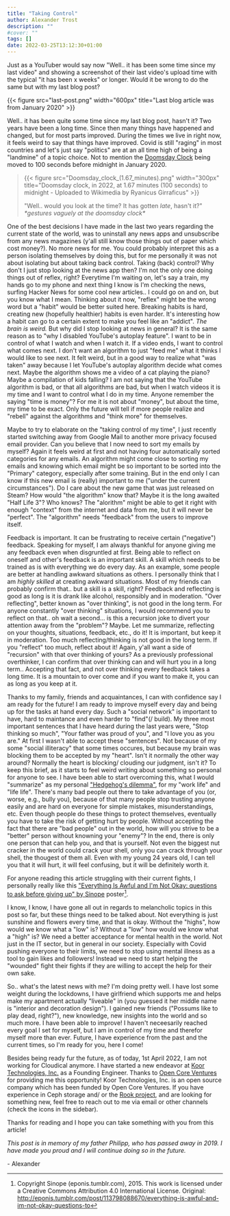 ```yaml
---
title: "Taking Control"
author: Alexander Trost
description: ""
#cover: ""
tags: []
date: 2022-03-25T13:12:30+01:00
---
```


Just as a YouTuber would say now "Well.. it has been some time since my last video" and showing a screenshot of their last video's upload time with the typical "it has been x weeks" or longer.
Would it be wrong to do the same but with my last blog post?

{{< figure src="last-post.png" width="600px" title="Last blog article was from January 2020" >}}

Well.. it has been quite some time since my last blog post, hasn't it? Two years have been a long time. Since then many things have happened and changed, but for most parts improved. During the times we live in right now, it feels weird to say that things have improved.
Covid is still "raging" in most countries and let's just say "politics" are at an all time high of being a "landmine" of a topic choice. Not to mention the [Doomsday Clock](https://en.wikipedia.org/wiki/Doomsday_Clock) being moved to 100 seconds before midnight in January 2020.

> {{< figure src="Doomsday_clock_(1.67_minutes).png" width="300px" title="Doomsday clock, in 2022, at 1.67 minutes (100 seconds) to midnight - Uploaded to Wikimedia by Ryanicus Girraficus" >}}
>
> "Well.. would you look at the time? It has gotten _late_, hasn't it?" _\*gestures vaguely at the doomsday clock\*_

One of the best decisions I have made in the last two years regarding the current state of the world, was to uninstall any news apps and unsubscribe from any news magazines (y'all still know those things out of paper which cost money?). No more news for me. You could probably interpret this as a person isolating themselves by doing this, but for me personally it was not about isolating but about taking back control.
Taking (back) control? Why don't I just stop looking at the news app then? I'm not the only one doing things out of reflex, right? Everytime I'm waiting on, let's say a train, my hands go to my phone and next thing I know is I'm checking the news, surfing Hacker News for some cool new articles.. I could go on and on, but you know what I mean.
Thinking about it now, "reflex" might be the wrong word but a "habit" would be better suited here. Breaking habits is hard, creating new (hopefully healthier) habits is even harder.
It's interesting how a habit can go to a certain extent to make you feel like an "addict". _The brain is weird._
But why did I stop looking at news in general? It is the same reason as to "why I disabled YouTube's autoplay feature".
I want to be in control of what I watch and when I watch it. If a video ends, I want to control what comes next. I don't want an algorithm to just "feed me" what it thinks I would like to see next.
It felt weird, but in a good way to realize what "was taken" away because I let YouTube's autoplay algorithm decide what comes next. Maybe the algorithm shows me a video of a cat playing the piano? Maybe a compilation of kids falling? I am not saying that the YouTube algorithm is bad, or that all algorithms are bad, but when I watch videos it is my time and I want to control what I do in my time.
Anyone remember the saying "time is money"? For me it is not about "money", but about the time, my time to be exact.
Only the future will tell if more people realize and "rebell" against the algorithms and "think more" for themselves.

Maybe to try to elaborate on the "taking control of my time", I just recently started switching away from Google Mail to another more privacy focused email provider.
Can you believe that I now need to sort my emails by myself? Again it feels weird at first and not having four automatically sorted categories for any emails.
An algorithm might come close to sorting my emails and knowing which email might be so important to be sorted into the "Primary" category, especially after some training.
But in the end only I can know if this new email is (really) important to me ("under the current circumstances").
Do I care about the new game that was just released on Steam? How would "the algorithm" know that? Maybe it is the long awaited "Half Life 3"? Who knows? The "alorithm" might be able to get it right with enough "context" from the internet and data from me, but it will never be "perfect". The "algorithm" needs "feedback" from the users to improve itself.

Feedback is important. It can be frustrating to receive certain ("negative") feedback. Speaking for myself, I am always thankful for anyone giving me any feedback even when disgruntled at first.
Being able to reflect on oneself and other's feedback is an important skill. A skill which needs to be trained as is with everything we do every day.
As an example, some people are better at handling awkward situations as others. I personally think that I am _highly skilled_ at creating awkward situations.
Most of my friends can probably confirm that.. but a skill is a skill, right?
Feedback and reflecting is good as long is it is drank like alcohol, responsibly and in moderation.
"Over reflecting", better known as "over thinking", is not good in the long term. For anyone constantly "over thinking" situations, I would recommend you to reflect on that.. oh wait a second... is this a recursion joke to divert your attention away from the "problem"? Maybe.
Let me summarize, reflecting on your thoughts, situations, feedback, etc., do it! It is important, but keep it in moderation. Too much reflecting/thinking is not good in the long term.
If you "reflect" too much, reflect about it! Again, y'all want a side of "recursion" with that over thinking of yours?
As a previously professional overthinker, I can confirm that over thinking can and will hurt you in a long term.. Accepting that fact, and not over thinking every feedback takes a long time. It is a mountain to over come and if you want to make it, you can as long as you keep at it.

Thanks to my family, friends and acquaintances, I can with confidence say I am ready for the future! I am ready to improve myself every day and being up for the tasks at hand every day.
Such a "social network" is important to have, hard to maintance and even harder to "find"(/ build).
My three most important sentences that I have heard during the last years were, "Stop thinking so much", "Your father was proud of you", and "I love you as you are."
At first I wasn't able to accept these "sentences". Not because of my some "social illiteracy" that some times occures, but because my brain was blocking them to be accepted by my "heart".
Isn't it normally the other way around? Normally the heart is blocking/ clouding our judgment, isn't it?
To keep this brief, as it starts to feel weird writing about something so personal for anyone to see.
I have been able to start overcoming this, what I would "summarize" as my personal ["Hedgehog's dilemma"](https://en.wikipedia.org/wiki/Hedgehog%27s_dilemma), for my "work life" and "life life".
There's many bad people out there to take advantage of you (or, worse, e.g., bully you), because of that many people stop trusting anyone easily and are hard on everyone for simple mistakes, misunderstandings, etc.
Even though people do these things to protect themselves, eventually you have to take the risk of getting hurt by people.
Without accepting the fact that there are "bad people" out in the world, how will you strive to be a "better" person without knowning your "enemy"?
In the end, there is only one person that can help you, and that is yourself.
Not even the biggest nut cracker in the world could crack your shell, only you can crack through your shell, the thougest of them all.
Even with my young 24 years old, I can tell you that it will hurt, it will feel confusing, but it will be definitely worth it.

For anyone reading this article struggling with their current fights, I personally really like this ["Everything Is Awful and I'm Not Okay: questions to ask before giving up" by Sinope](https://depts.washington.edu/fammed/wp-content/uploads/2019/03/Katers-selfcare_printable.pdf) poster[^1].

I know, I know, I have gone all out in regards to melancholic topics in this post so far, but these things need to be talked about.
Not everything is just sunshine and flowers every time, and that is okay. Without the "highs", how would we know what a "low" is? Without a "low" how would we know what a "high" is?
We need a better acceptance for mental health in the world. Not just in the IT sector, but in general in our society.
Especially with Covid pushing everyone to their limits, we need to stop using mental illness as a tool to gain likes and followers!
Instead we need to start helping the "wounded" fight their fights if they are willing to accept the help for their own sake.

So.. what's the latest news with me?
I'm doing pretty well. I have lost some weight during the lockdowns, I have girlfriend which supports me and helps make my apartment actually "liveable" in (you guessed it her middle name is "interior and decoration design").
I gained new friends ("Possums like to play dead, right?"), new knowledge, new insights into the world and so much more.
I have been able to improve! I haven't neceesarily reached every goal I set for myself, but I am in control of my time and therefor myself more than ever.
Future, I have experience from the past and the current times, so I'm ready for you, here I come!

Besides being ready fur the future, as of today, 1st April 2022, I am not working for Cloudical anymore.
I have started a new endeavor at [Koor Technologies, Inc.](https://koor.tech/) as a Founding Engineer.
Thanks to [Open Core Ventures](https://opencoreventures.com/) for providing me this opportunity!
Koor Technologies, Inc. is an open source company which has been funded by Open Core Ventures.
If you have experience in Ceph storage and/ or the [Rook project](https://rook.io/), and are looking for something new, feel free to reach out to me via email or other channels (check the icons in the sidebar).

Thanks for reading and I hope you can take something with you from this article!

_This post is in memory of my father Philipp, who has passed away in 2019. I have made you proud and I will continue doing so in the future._

\- Alexander

[^1]: Copyright Sinope (eponis.tumblr.com), 2015. This work is licensed under a Creative Commons Attribution 4.0 International License. Original: http://eponis.tumblr.com/post/113798088670/everything-is-awful-and-im-not-okay-questions-to
